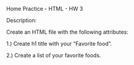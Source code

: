Home Practice - HTML - HW 3

Description:

Create an HTML file with the following attributes:

1.) Create h1 title with your “Favorite food”.

2.) Create a list of your favorite foods.